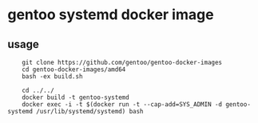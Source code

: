 # gentoo systemd docker image

## usage

        git clone https://github.com/gentoo/gentoo-docker-images
        cd gentoo-docker-images/amd64
        bash -ex build.sh

        cd ../../
        docker build -t gentoo-systemd
        docker exec -i -t $(docker run -t --cap-add=SYS_ADMIN -d gentoo-systemd /usr/lib/systemd/systemd) bash
